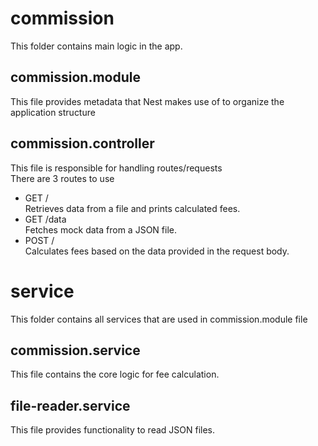 # commission

This folder contains main logic in the app.

## commission.module

This file provides metadata that Nest makes use of to organize the application structure

## commission.controller

This file is responsible for handling routes/requests  
There are 3 routes to use

- GET /  
  Retrieves data from a file and prints calculated fees.
- GET /data  
  Fetches mock data from a JSON file.
- POST /  
  Calculates fees based on the data provided in the request body.

# service

This folder contains all services that are used in commission.module file

## commission.service

This file contains the core logic for fee calculation.

## file-reader.service

This file provides functionality to read JSON files.
